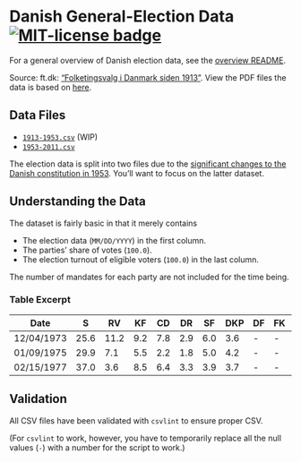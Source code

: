 Danish General-Election Data [![MIT-license badge](https://img.shields.io/badge/License-MIT-blue.svg)][license]
============================

For a general overview of Danish election data, see the [overview README][overview].

Source: ft.dk: [“Folketingsvalg i Danmark siden 1913”][ge-source]. View the PDF files the data is based on [here][ge-original].

Data Files
----------
- [`1913-1953.csv`][ge-csv-1] (WIP)
- [`1953-2011.csv`][ge-csv-2]

The election data is split into two files due to the [significant changes to the Danish constitution in 1953][1953]. You’ll want to focus on the latter dataset.

Understanding the Data
----------------------
The dataset is fairly basic in that it merely contains

- The election data (`MM/DD/YYYY`) in the first column.
- The parties’ share of votes (`100.0`).
- The election turnout of eligible voters (`100.0`) in the last column.

The number of mandates for each party are not included for the time being.

### Table Excerpt ###
Date       | S    | RV   | KF  | CD  | DR  | SF  | DKP | DF | FK | KD  | V    | VS  | FP   | EL | LA | Other | Turnout
-----------|------|------|-----|-----|-----|-----|-----|----|----|-----|------|-----|------|----|----|-------|--------
12/04/1973 | 25.6 | 11.2 | 9.2 | 7.8 | 2.9 | 6.0 | 3.6 |  - |  - | 4.0 | 12.3 | 1.5 | 15.9 |  - |  - |   0.0 | 88.7
01/09/1975 | 29.9 |  7.1 | 5.5 | 2.2 | 1.8 | 5.0 | 4.2 |  - |  - | 5.3 | 23.3 | 2.1 | 13.6 |  - |  - |   0.0 | 88.2
02/15/1977 | 37.0 |  3.6 | 8.5 | 6.4 | 3.3 | 3.9 | 3.7 |  - |  - | 3.4 | 12.0 | 2.7 | 14.6 |  - |  - |   0.9 | 88.7

Validation
----------
All CSV files have been validated with `csvlint` to ensure proper CSV.

(For `csvlint` to work, however, you have to temporarily replace all the null values (`-`) with a number for the script to work.)

[license]: https://github.com/ndarville/data/blob/master/elections/dk/general/LICENSE.md
[overview]: https://github.com/ndarville/data/blob/master/elections/dk/README.md
[ge-source]: http://www.ft.dk/Folketinget/Oplysningen/Valg/ValgresultaterDK.aspx
[ge-original]: https://github.com/ndarville/data/blob/master/elections/dk/general/_original
[ge-csv-1]: https://github.com/ndarville/data/blob/master/elections/dk/general/1913-1953.csv
[ge-csv-2]: https://github.com/ndarville/data/blob/master/elections/dk/general/1953-2011.csv
[1953]: http://en.wikipedia.org/wiki/Danish_constitutional_and_electoral_age_referendum,_1953
